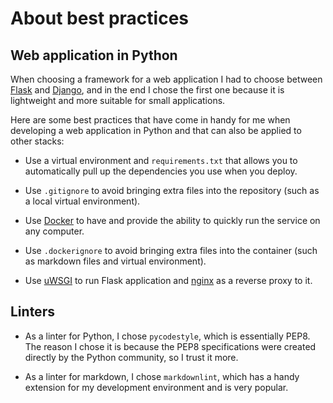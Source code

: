 # About best practices

## Web application in Python

When choosing a framework for a web application I had to choose between [Flask](https://flask.palletsprojects.com/en/2.2.x/) and [Django](https://www.djangoproject.com), and in the end I chose the first one because it is lightweight and more suitable for small applications.

Here are some best practices that have come in handy for me when developing a web application in Python and that can also be applied to other stacks:

- Use a virtual environment and `requirements.txt` that allows you to automatically pull up the dependencies you use when you deploy.

- Use `.gitignore` to avoid bringing extra files into the repository (such as a local virtual environment).

- Use [Docker](https://www.docker.com) to have and provide the ability to quickly run the service on any computer.

- Use `.dockerignore` to avoid bringing extra files into the container (such as markdown files and virtual environment).

- Use [uWSGI](https://uwsgi-docs.readthedocs.io/en/latest/) to run Flask application and [nginx](https://www.nginx.com) as a reverse proxy to it.

## Linters

- As a linter for Python, I chose `pycodestyle`, which is essentially PEP8. The reason I chose it is because the PEP8 specifications were created directly by the Python community, so I trust it more.

- As a linter for markdown, I chose `markdownlint`, which has a handy extension for my development environment and is very popular.
